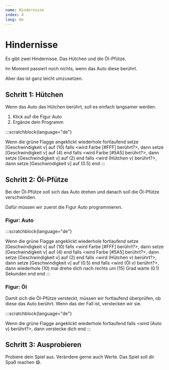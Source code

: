 ```yaml
---
name: Hindernisse
index: 4
lang: de
---
```


# Hindernisse

Es gibt zwei Hindernisse. Das Hütchen und die Öl-Pfütze.

Im Moment passiert noch nichts, wenn das Auto diese berührt.

Aber das ist ganz leicht umzusetzen.

## Schritt 1: Hütchen

Wenn das Auto das Hütchen berührt, soll es einfach langsamer werden.

1. Klick auf die Figur Auto
2. Ergänze dein Programm

:::scratchblock{language="de"}

Wenn die grüne Flagge angeklickt
wiederhole fortlaufend
    setze [Geschwindigkeit v] auf (10)
    falls <wird Farbe [#FFF] berührt?>, dann
        setze [Geschwindigkeit v] auf (4)
    end
    falls <wird Farbe [#5A5] berührt?>, dann
        setze [Geschwindigkeit v] auf (2)
    end
    falls <wird (Hütchen v) berührt?>, dann
        setze [Geschwindigkeit v] auf (0.5)
    end
:::

## Schritt 2: Öl-Pfütze

Bei der Öl-Pfütze soll sich das Auto drehen und danach soll die Öl-Pfütze verschwinden.

Dafür müssen wir zuerst die Figur Auto programmieren.

### Figur: Auto

:::scratchblock{language="de"}

Wenn die grüne Flagge angeklickt
wiederhole fortlaufend
    setze [Geschwindigkeit v] auf (10)
    falls <wird Farbe [#FFF] berührt?>, dann
        setze [Geschwindigkeit v] auf (4)
    end
    falls <wird Farbe [#5A5] berührt?>, dann
        setze [Geschwindigkeit v] auf (2)
    end
    falls <wird (Hütchen v) berührt?>, dann
        setze [Geschwindigkeit v] auf (0.5)
    end
    falls <wird (Öl v) berührt?>, dann
        wiederhole (10) mal
            drehe dich nach rechts um (15) Grad
            warte (0.1) Sekunden
        end
    end
:::

### Figur: Öl

Damit sich die Öl-Pfütze versteckt, müssen wir fortlaufend überprüfen, ob diese das Auto berührt. Wenn das der Fall ist, verstecken wir sie.

:::scratchblock{language="de"}

Wenn die grüne Flagge angeklickt
wiederhole fortlaufend
    falls <wird (Auto v) berührt?>, dann
        verstecke dich
    end
:::

## Schritt 3: Ausprobieren

Probiere dein Spiel aus. Verändere gerne auch Werte. Das Spiel soll dir Spaß machen :smile:.